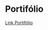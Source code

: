 # Portifólio
<a href="https://carlorique.github.io/portifolio/" target="_blank">Link Portifólio</a>
